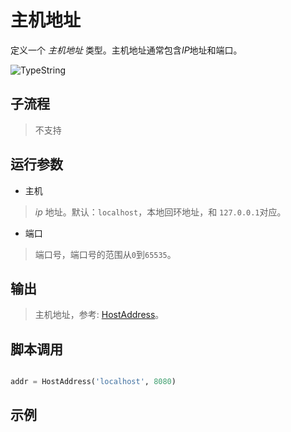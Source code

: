 # 主机地址 
定义一个 *主机地址* 类型。主机地址通常包含*IP*地址和端口。

![TypeString](./images/18.png ':size=90%')

## 子流程
> 不支持


## 运行参数

* 主机
> *ip* 地址。默认：`localhost`，本地回环地址，和 `127.0.0.1`对应。

* 端口
> 端口号，端口号的范围从`0`到`65535`。

## 输出

> 主机地址，参考: [HostAddress](./types/HostAddress.md)。    


## 脚本调用

```python

addr = HostAddress('localhost', 8080)

```

## 示例



